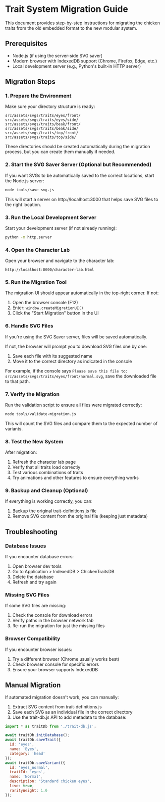 # Trait System Migration Guide

This document provides step-by-step instructions for migrating the chicken traits from the old embedded format to the new modular system.

## Prerequisites

- Node.js (if using the server-side SVG saver)
- Modern browser with IndexedDB support (Chrome, Firefox, Edge, etc.)
- Local development server (e.g., Python's built-in HTTP server)

## Migration Steps

### 1. Prepare the Environment

Make sure your directory structure is ready:

```
src/assets/svgs/traits/eyes/front/
src/assets/svgs/traits/eyes/side/
src/assets/svgs/traits/beak/front/
src/assets/svgs/traits/beak/side/
src/assets/svgs/traits/top/front/
src/assets/svgs/traits/top/side/
```

These directories should be created automatically during the migration process, but you can create them manually if needed.

### 2. Start the SVG Saver Server (Optional but Recommended)

If you want SVGs to be automatically saved to the correct locations, start the Node.js server:

```bash
node tools/save-svg.js
```

This will start a server on http://localhost:3000 that helps save SVG files to the right location.

### 3. Run the Local Development Server

Start your development server (if not already running):

```bash
python -m http.server
```

### 4. Open the Character Lab

Open your browser and navigate to the character lab:

```
http://localhost:8000/character-lab.html
```

### 5. Run the Migration Tool

The migration UI should appear automatically in the top-right corner. If not:

1. Open the browser console (F12)
2. Enter: `window.createMigrationUI()`
3. Click the "Start Migration" button in the UI

### 6. Handle SVG Files

If you're using the SVG Saver server, files will be saved automatically.

If not, the browser will prompt you to download SVG files one by one:

1. Save each file with its suggested name
2. Move it to the correct directory as indicated in the console

For example, if the console says `Please save this file to: src/assets/svgs/traits/eyes/front/normal.svg`, save the downloaded file to that path.

### 7. Verify the Migration

Run the validation script to ensure all files were migrated correctly:

```bash
node tools/validate-migration.js
```

This will count the SVG files and compare them to the expected number of variants.

### 8. Test the New System

After migration:

1. Refresh the character lab page
2. Verify that all traits load correctly
3. Test various combinations of traits
4. Try animations and other features to ensure everything works

### 9. Backup and Cleanup (Optional)

If everything is working correctly, you can:

1. Backup the original trait-definitions.js file
2. Remove SVG content from the original file (keeping just metadata)

## Troubleshooting

### Database Issues

If you encounter database errors:

1. Open browser dev tools
2. Go to Application > IndexedDB > ChickenTraitsDB
3. Delete the database
4. Refresh and try again

### Missing SVG Files

If some SVG files are missing:

1. Check the console for download errors
2. Verify paths in the browser network tab
3. Re-run the migration for just the missing files

### Browser Compatibility

If you encounter browser issues:

1. Try a different browser (Chrome usually works best)
2. Check browser console for specific errors
3. Ensure your browser supports IndexedDB

## Manual Migration

If automated migration doesn't work, you can manually:

1. Extract SVG content from trait-definitions.js
2. Save each SVG as an individual file in the correct directory
3. Use the trait-db.js API to add metadata to the database:

```javascript
import * as traitDb from './trait-db.js';

await traitDb.initDatabase();
await traitDb.saveTrait({
  id: 'eyes',
  name: 'Eyes',
  category: 'head'
});
await traitDb.saveVariant({
  id: 'eyes_normal',
  traitId: 'eyes',
  name: 'Normal',
  description: 'Standard chicken eyes',
  live: true,
  rarityWeight: 1.0
});
``` 